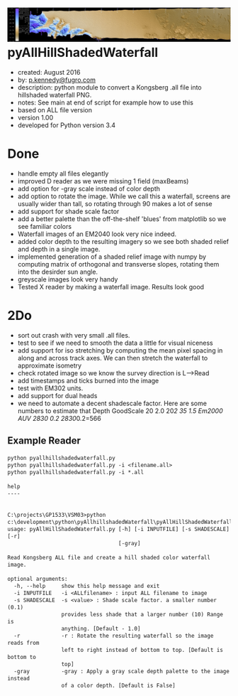 ![Alt text](sample.png?raw=true "Color Shaded Waterfall direct from .all file.")
pyAllHillShadedWaterfall
=====
* created:       August 2016
* by:            p.kennedy@fugro.com
* description:   python module to convert a Kongsberg .all file into hillshaded waterfall PNG.
* notes:         See main at end of script for example how to use this
* based on ALL file version 
* version 1.00
* developed for Python version 3.4 

Done
====
* handle empty all files elegantly
* improved D reader as we were missing 1 field (maxBeams)
* add option for -gray scale instead of color depth
* add option to rotate the image.  While we call this a waterfall, screens are usually wider than tall, so rotating through 90 makes a lot of sense
* add support for shade scale factor
* add a better palette than the off-the-shelf 'blues' from matplotlib so we see familiar colors
* Waterfall images of an EM2040 look very nice indeed.
* added color depth to the resulting imagery so we see both shaded relief and depth in a single image. 
* implemented generation of a shaded relief image with numpy by computing matrix of orthogonal and transverse slopes, rotating them into the desirder sun angle.
* greyscale images look very handy
* Tested X reader by making a waterfall image.  Results look good


2Do
===
* sort out crash with very small .all files.
* test to see if we need to smooth the data a little for visual niceness
* add support for iso stretching by computing the mean pixel spacing in along and across track axes.  We can then stretch the waterfall to approximate isometry
* check rotated image so we know the survey direction is L-->Read
* add timestamps and ticks burned into the image
* test with EM302 units.
* add support for dual heads
* we need to automate a decent shadescale factor.  Here are some numbers to estimate that
    Depth GoodScale
    20   2.0    20*2
    35   1.5    Em2000 AUV
    2830 0.2    2830*0.2=566


Example Reader
-------
```
python pyallhillshadedwaterfall.py
python pyallhillshadedwaterfall.py -i <filename.all>  
python pyallhillshadedwaterfall.py -i *.all  

help
----


C:\projects\GP1533\VSM03>python c:\development\python\pyAllhillshadedWaterfall\pyAllHillShadedWaterfall.py
usage: pyAllHillShadedWaterfall.py [-h] [-i INPUTFILE] [-s SHADESCALE] [-r]
                                   [-gray]

Read Kongsberg ALL file and create a hill shaded color waterfall image.

optional arguments:
  -h, --help     show this help message and exit
  -i INPUTFILE   -i <ALLfilename> : input ALL filename to image
  -s SHADESCALE  -s <value> : Shade scale factor. a smaller number (0.1)
                 provides less shade that a larger number (10) Range is
                 anything. [Default - 1.0]
  -r             -r : Rotate the resulting waterfall so the image reads from
                 left to right instead of bottom to top. [Default is bottom to
                 top]
  -gray          -gray : Apply a gray scale depth palette to the image instead
                 of a color depth. [Default is False]


